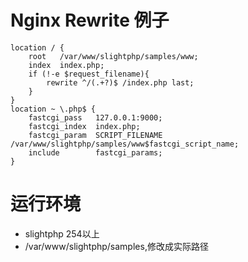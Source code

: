 # Nginx Rewrite 例子 #

```
location / {
	root   /var/www/slightphp/samples/www;
	index  index.php;
	if (!-e $request_filename){
		rewrite ^/(.+?)$ /index.php last;
	}
}
location ~ \.php$ {
	fastcgi_pass   127.0.0.1:9000;
	fastcgi_index  index.php;
	fastcgi_param  SCRIPT_FILENAME  /var/www/slightphp/samples/www$fastcgi_script_name;
	include        fastcgi_params;
}
```

# 运行环境 #
  * slightphp 254以上
  * /var/www/slightphp/samples,修改成实际路径